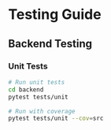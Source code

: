 # Testing Guide

## Backend Testing

### Unit Tests
```bash
# Run unit tests
cd backend
pytest tests/unit

# Run with coverage
pytest tests/unit --cov=src